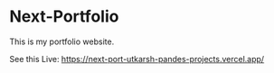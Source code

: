 # Next-Portfolio

This is my portfolio website.

See this Live: https://next-port-utkarsh-pandes-projects.vercel.app/
